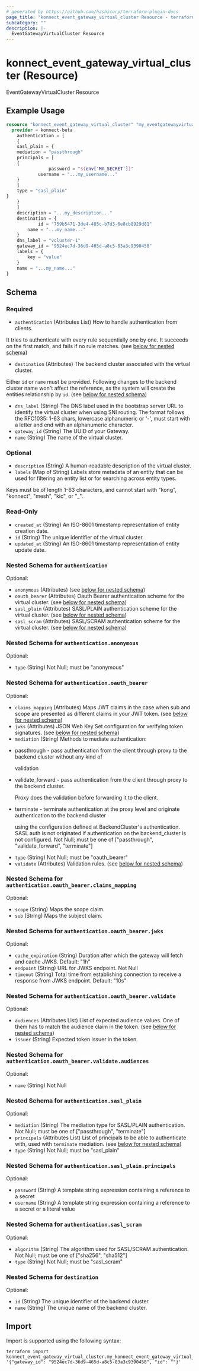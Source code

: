 ```yaml
---
# generated by https://github.com/hashicorp/terraform-plugin-docs
page_title: "konnect_event_gateway_virtual_cluster Resource - terraform-provider-konnect-beta"
subcategory: ""
description: |-
  EventGatewayVirtualCluster Resource
---
```


# konnect_event_gateway_virtual_cluster (Resource)

EventGatewayVirtualCluster Resource

## Example Usage

```terraform
resource "konnect_event_gateway_virtual_cluster" "my_eventgatewayvirtualcluster" {
  provider = konnect-beta
    authentication = [
    {
    sasl_plain = {
    mediation = "passthrough"
    principals = [
    {
                password = "${env['MY_SECRET']}"
            username = "...my_username..."
    }
    ]
    type = "sasl_plain"
}
    }
    ]
    description = "...my_description..."
    destination = {
            id = "759b5471-3de4-485c-b7d3-6e8cb8929d81"
        name = "...my_name..."
    }
    dns_label = "vcluster-1"
    gateway_id = "9524ec7d-36d9-465d-a8c5-83a3c9390458"
    labels = {
        key = "value"
    }
    name = "...my_name..."
}
```

<!-- schema generated by tfplugindocs -->
## Schema

### Required

- `authentication` (Attributes List) How to handle authentication from clients.

It tries to authenticate with every rule sequentially one by one.
It succeeds on the first match, and fails if no rule matches. (see [below for nested schema](#nestedatt--authentication))
- `destination` (Attributes) The backend cluster associated with the virtual cluster.

Either `id` or `name` must be provided. Following changes to the backend cluster name won't affect the
reference, as the system will create the entities relationship by `id`. (see [below for nested schema](#nestedatt--destination))
- `dns_label` (String) The DNS label used in the bootstrap server URL to identify the virtual cluster when using SNI routing.
The format follows the RFC1035: 1-63 chars, lowercase alphanumeric or '-', must start with a letter and end with an alphanumeric character.
- `gateway_id` (String) The UUID of your Gateway.
- `name` (String) The name of the virtual cluster.

### Optional

- `description` (String) A human-readable description of the virtual cluster.
- `labels` (Map of String) Labels store metadata of an entity that can be used for filtering an entity list or for searching across entity types. 

Keys must be of length 1-63 characters, and cannot start with "kong", "konnect", "mesh", "kic", or "_".

### Read-Only

- `created_at` (String) An ISO-8601 timestamp representation of entity creation date.
- `id` (String) The unique identifier of the virtual cluster.
- `updated_at` (String) An ISO-8601 timestamp representation of entity update date.

<a id="nestedatt--authentication"></a>
### Nested Schema for `authentication`

Optional:

- `anonymous` (Attributes) (see [below for nested schema](#nestedatt--authentication--anonymous))
- `oauth_bearer` (Attributes) Oauth Bearer authentication scheme for the virtual cluster. (see [below for nested schema](#nestedatt--authentication--oauth_bearer))
- `sasl_plain` (Attributes) SASL/PLAIN authentication scheme for the virtual cluster. (see [below for nested schema](#nestedatt--authentication--sasl_plain))
- `sasl_scram` (Attributes) SASL/SCRAM authentication scheme for the virtual cluster. (see [below for nested schema](#nestedatt--authentication--sasl_scram))

<a id="nestedatt--authentication--anonymous"></a>
### Nested Schema for `authentication.anonymous`

Optional:

- `type` (String) Not Null; must be "anonymous"


<a id="nestedatt--authentication--oauth_bearer"></a>
### Nested Schema for `authentication.oauth_bearer`

Optional:

- `claims_mapping` (Attributes) Maps JWT claims in the case when sub and scope are presented as different claims in your JWT token. (see [below for nested schema](#nestedatt--authentication--oauth_bearer--claims_mapping))
- `jwks` (Attributes) JSON Web Key Set configuration for verifying token signatures. (see [below for nested schema](#nestedatt--authentication--oauth_bearer--jwks))
- `mediation` (String) Methods to mediate authentication:
* passthrough - pass authentication from the client through proxy to the backend cluster without any kind of

  validation
* validate_forward - pass authentication from the client through proxy to the backend cluster.

  Proxy does the validation before forwarding it to the client.
* terminate - terminate authentication at the proxy level and originate authentication to the backend cluster

  using the configuration defined at BackendCluster's authentication.
  SASL auth is not originated if authentication on the backend_cluster is not configured.
Not Null; must be one of ["passthrough", "validate_forward", "terminate"]
- `type` (String) Not Null; must be "oauth_bearer"
- `validate` (Attributes) Validation rules. (see [below for nested schema](#nestedatt--authentication--oauth_bearer--validate))

<a id="nestedatt--authentication--oauth_bearer--claims_mapping"></a>
### Nested Schema for `authentication.oauth_bearer.claims_mapping`

Optional:

- `scope` (String) Maps the scope claim.
- `sub` (String) Maps the subject claim.


<a id="nestedatt--authentication--oauth_bearer--jwks"></a>
### Nested Schema for `authentication.oauth_bearer.jwks`

Optional:

- `cache_expiration` (String) Duration after which the gateway will fetch and cache JWKS. Default: "1h"
- `endpoint` (String) URL for JWKS endpoint. Not Null
- `timeout` (String) Total time from establishing connection to receive a response from JWKS endpoint. Default: "10s"


<a id="nestedatt--authentication--oauth_bearer--validate"></a>
### Nested Schema for `authentication.oauth_bearer.validate`

Optional:

- `audiences` (Attributes List) List of expected audience values. One of them has to match the audience claim in the token. (see [below for nested schema](#nestedatt--authentication--oauth_bearer--validate--audiences))
- `issuer` (String) Expected token issuer in the token.

<a id="nestedatt--authentication--oauth_bearer--validate--audiences"></a>
### Nested Schema for `authentication.oauth_bearer.validate.audiences`

Optional:

- `name` (String) Not Null




<a id="nestedatt--authentication--sasl_plain"></a>
### Nested Schema for `authentication.sasl_plain`

Optional:

- `mediation` (String) The mediation type for SASL/PLAIN authentication. Not Null; must be one of ["passthrough", "terminate"]
- `principals` (Attributes List) List of principals to be able to authenticate with, used with `terminate` mediation. (see [below for nested schema](#nestedatt--authentication--sasl_plain--principals))
- `type` (String) Not Null; must be "sasl_plain"

<a id="nestedatt--authentication--sasl_plain--principals"></a>
### Nested Schema for `authentication.sasl_plain.principals`

Optional:

- `password` (String) A template string expression containing a reference to a secret
- `username` (String) A template string expression containing a reference to a secret or a literal value



<a id="nestedatt--authentication--sasl_scram"></a>
### Nested Schema for `authentication.sasl_scram`

Optional:

- `algorithm` (String) The algorithm used for SASL/SCRAM authentication. Not Null; must be one of ["sha256", "sha512"]
- `type` (String) Not Null; must be "sasl_scram"



<a id="nestedatt--destination"></a>
### Nested Schema for `destination`

Optional:

- `id` (String) The unique identifier of the backend cluster.
- `name` (String) The unique name of the backend cluster.

## Import

Import is supported using the following syntax:

```shell
terraform import konnect_event_gateway_virtual_cluster.my_konnect_event_gateway_virtual_cluster '{"gateway_id": "9524ec7d-36d9-465d-a8c5-83a3c9390458", "id": ""}'
```
